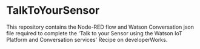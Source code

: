 # TalkToYourSensor
This repository contains the Node-RED flow and Watson Conversation json file required to complete the 'Talk to your Sensor using the Watson IoT Platform and Conversation services' Recipe on developerWorks.
